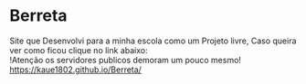 # Berreta

Site que Desenvolvi para a minha escola como um Projeto livre,
Caso queira ver como ficou clique no link abaixo: <br>
!Atenção os servidores publicos demoram um pouco mesmo!
https://kaue1802.github.io/Berreta/
